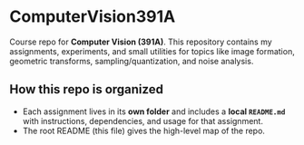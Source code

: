 # ComputerVision391A

Course repo for **Computer Vision (391A)**. This repository contains my assignments, experiments, and small utilities for topics like image formation, geometric transforms, sampling/quantization, and noise analysis.

## How this repo is organized

- Each assignment lives in its **own folder** and includes a **local `README.md`** with instructions, dependencies, and usage for that assignment.
- The root README (this file) gives the high-level map of the repo.